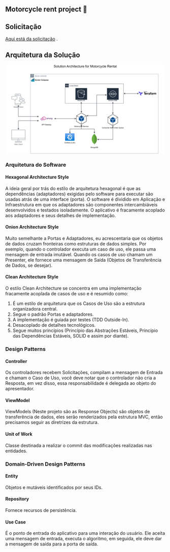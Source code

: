 ## Motorcycle rent project 👋

## Solicitação
[Aqui está da solicitação](https://github.com/cteotonio-rent/documentacao/blob/main/src/RequisitosDoProjeto.pdf)
.

## Arquitetura da Solução
<img src="https://github.com/cteotonio-rent/documentacao/blob/main/src/Architecture%20Diagram.svg" />

### Arquitetura do Software
#### Hexagonal Architecture Style
A ideia geral por trás do estilo de arquitetura hexagonal é que as dependências (adaptadores) exigidas pelo software para executar são usadas atrás de uma interface (porta).
O software é dividido em Aplicação e Infraestrutura em que os adaptadores são componentes intercambiáveis desenvolvidos e testados isoladamente. O aplicativo é fracamente acoplado aos adaptadores e seus detalhes de implementação.

#### Onion Architecture Style
Muito semelhante a Portas e Adaptadores, eu acrescentaria que os objetos de dados cruzam fronteiras como estruturas de dados simples. Por exemplo, quando o controlador executa um caso de uso, ele passa uma mensagem de entrada imutável. Quando os casos de uso chamam um Presenter, ele fornece uma mensagem de Saída (Objetos de Transferência de Dados, se desejar).

#### Clean Architecture Style
O estilo Clean Architecture se concentra em uma implementação fracamente acoplada de casos de uso e é resumido como:
1) É um estilo de arquitetura que os Casos de Uso são a estrutura organizadora central.
2) Segue o padrão Portas e adaptadores.
3) A implementação é guiada por testes (TDD Outside-In).
4) Desacoplado de detalhes tecnológicos.
5) Segue muitos princípios (Princípio das Abstrações Estáveis, Princípio das Dependências Estáveis, SOLID e assim por diante).


### Design Patterns
#### Controller
Os controladores recebem Solicitações, compilam a mensagem de Entrada e chamam o Caso de Uso, você deve notar que o controlador não cria a Resposta, em vez disso, essa responsabilidade é delegada ao objeto do apresentador.

#### ViewModel
ViewModels (Neste projeto são as Response Objects) são objetos de transferência de dados, eles serão renderizados pela estrutura MVC, então precisamos seguir as diretrizes da estrutura.

#### Unit of Work
Classe destinada a realizar o commit das modificações realizadas nas entidades.

### Domain-Driven Design Patterns
#### Entity
Objetos e mutáveis identificados por seus IDs.

#### Repository
Fornece recursos de persistência.

#### Use Case
É o ponto de entrada do aplicativo para uma interação do usuário. Ele aceita uma mensagem de entrada, executa o algoritmo, em seguida, ele deve dar a mensagem de saída para a porta de saída.

<!--

**Here are some ideas to get you started:**

🙋‍♀️ A short introduction - what is your organization all about?
🌈 Contribution guidelines - how can the community get involved?
👩‍💻 Useful resources - where can the community find your docs? Is there anything else the community should know?
🍿 Fun facts - what does your team eat for breakfast?
🧙 Remember, you can do mighty things with the power of [Markdown](https://docs.github.com/github/writing-on-github/getting-started-with-writing-and-formatting-on-github/basic-writing-and-formatting-syntax)
-->
